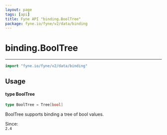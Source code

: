 ```yaml
---
layout: page
tags: [api]
title: Fyne API "binding.BoolTree"
package: fyne.io/fyne/v2/data/binding
---
```


# binding.BoolTree
---
```go
import "fyne.io/fyne/v2/data/binding"
```

## Usage

#### type BoolTree

```go
type BoolTree = Tree[bool]
```

BoolTree supports binding a tree of bool values.


<div class="since">Since: <code>
2.4</code></div>
